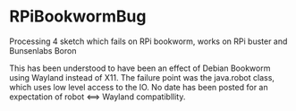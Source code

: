 # RPiBookwormBug
Processing 4 sketch which fails on RPi bookworm, works on RPi buster and Bunsenlabs Boron

This has been understood to have been an effect of Debian Bookworm using Wayland instead of X11.
The failure point was the java.robot class, which uses low level access to the IO.
No date has been posted for an expectation of robot <==> Wayland compatibllity.
